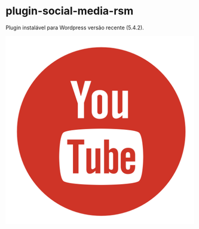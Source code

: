 # plugin-social-media-rsm
Plugin instalável para Wordpress versão recente (5.4.2).

![alt tela](https://github.com/robertosm822/plugin-social-media-rsm/blob/master/includes/templates/img/yt.png?raw=true)
